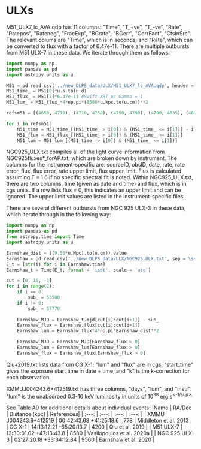 # ULXs

M51_ULX7_lc_AVA.qdp has 11 columns: "Time", "T_+ve", "T_-ve", "Rate", "Ratepos", "Rateneg", "FracExp", "BGrate", "BGerr", "CorrFact", "CtsInSrc". The relevant colums are "Time", which is in seconds, and "Rate", which can be converted to flux with a factor of 6.47e-11. There are multiple outbursts from M51 ULX-7 in these data. We iterate through them as follows:

```python
import numpy as np
import pandas as pd
import astropy.units as u

M51 = pd.read_csv('../new_DLPS_data/ULX/M51_ULX7_lc_AVA.qdp', header = None, sep = '\s+', comment = '#')
M51_time_ = M51[0]*u.s.to(u.d)
M51_flux_ = M51[3]*6.47e-11 #Swift XRT pc Gamma = 1
M51_lum_ = M51_flux_*4*np.pi*(8580*u.kpc.to(u.cm))**2

refsm51 = [(4650, 4710), (4710, 4750), (4750, 4790), (4790, 4835), (4835, 4870), (4870, 4900), (4900, 4950), (4950, 5000), (5000, 5025), (5025, 5075)]

for i in refsm51:
    M51_time = M51_time_[(M51_time_ > i[0]) & (M51_time_ <= i[1])] - i[0]
    M51_flux = M51_flux_[(M51_time_ > i[0]) & (M51_time_ <= i[1])]
    M51_lum = M51_lum_[(M51_time_ > i[0]) & (M51_time_ <= i[1])]
```

NGC925_ULX.txt compiles all of the light curve information from NGC925fluxes*_forAP.txt, which are broken down by instrument. The columns for the instrument-specific are: sourceID, obsID, date, rate, rate error, flux, flux error, rate upper limit, flux upper limit. Flux is calculated assuming Γ = 1.6 if no specific spectral fit is noted.
Within NGC925_ULX.txt, there are two columns, time (given as date and time) and flux, which is in cgs units. If a row lists flux = 0, this indicates an upper limit and can be ignored. The upper limit values are listed in the instrument-specific files.

There are several different outbursts from NGC 925 ULX-3 in these data, which iterate through in the following way:

```python
import numpy as np
import pandas as pd
from astropy.time import Time
import astropy.units as u

Earnshaw_dist = ((9.56*u.Mpc).to(u.cm)).value
Earnshaw = pd.read_csv('../new_DLPS_data/ULX/NGC925_ULX.txt', sep ='\s+', comment = '#', header = 0)
E_t = [str(i) for i in Earnshaw.time]
Earnshaw_t = Time(E_t, format = 'isot', scale = 'utc')

cut = [0, 15, -1]
for i in range(2):
    if i == 0:
        sub_ = 53500
    if i != 0:
        sub_ = 57770
    
    Earnshaw_MJD = Earnshaw_t.mjd[cut[i]:cut[i+1]] - sub_
    Earnshaw_flux = Earnshaw.flux[cut[i]:cut[i+1]]
    Earnshaw_lum = Earnshaw_flux*4*np.pi*Earnshaw_dist**2
    
    Earnshaw_MJD = Earnshaw_MJD[Earnshaw_flux > 0]
    Earnshaw_lum = Earnshaw_lum[Earnshaw_flux > 0]
    Earnshaw_flux = Earnshaw_flux[Earnshaw_flux > 0]
```

Qiu+2019.txt lists data from CG X-1; "lum" and "flux" are in cgs, "start_time" gives the exposure start time in date + time, and "k" is the k-correction for each observation.

XMMUJ004243.6+412519.txt has three columns, "days", "lum", and "instr". "lum" is the unabsorbed 0.3-10 keV luminosity in units of 10<sup>38</sup> erg s<sup><-1/sup>.

See Table A9 for additional details about individual events:
|Name | RA/Dec | Distance (kpc) | References|
| :---: | :---: | :---: | :---: |
| XMMU J004243.6+412519 | 00:42:43.68 +41:25:18.6 | 778 | Middleton et al. 2013 |
| CG X-1 | 14:13:12.21 -65:20:13.7 | 4200 | Qiu et al. 2019 |
| M51 ULX-7 | 13:30:01.02 +47:13:43.8 | 8580 | Vasilopoulos et al. 2020a |
| NGC 925 ULX-3 | 02:27:20.18 +33:34:12.84 | 9560 | Earnshaw et al. 2020 |
